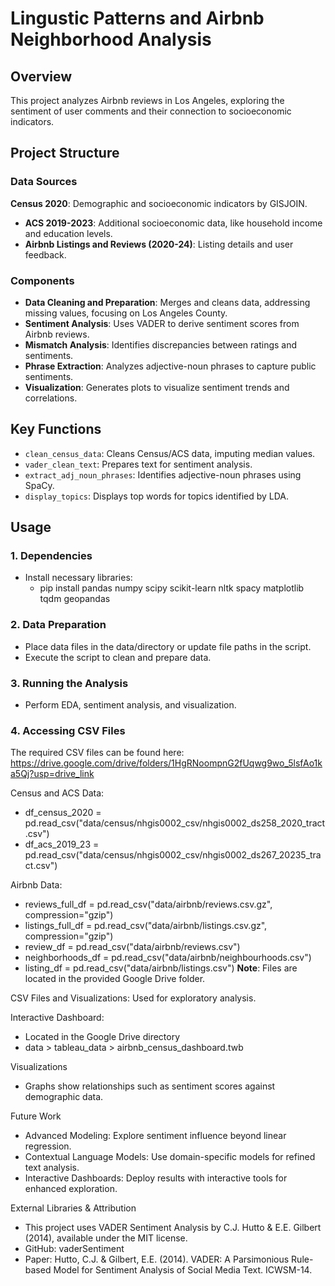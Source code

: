 # Lingustic Patterns and Airbnb Neighborhood Analysis

## Overview

This project analyzes Airbnb reviews in Los Angeles, exploring the sentiment of user comments and their connection to socioeconomic indicators.

## Project Structure

### Data Sources

**Census 2020**: Demographic and socioeconomic indicators by GISJOIN.
- **ACS 2019-2023**: Additional socioeconomic data, like household income and education levels.
- **Airbnb Listings and Reviews (2020-24)**: Listing details and user feedback.

### Components
- **Data Cleaning and Preparation**: Merges and cleans data, addressing missing values, focusing on Los Angeles County.
- **Sentiment Analysis**: Uses VADER to derive sentiment scores from Airbnb reviews.
- **Mismatch Analysis**: Identifies discrepancies between ratings and sentiments.
- **Phrase Extraction**: Analyzes adjective-noun phrases to capture public sentiments.
- **Visualization**: Generates plots to visualize sentiment trends and correlations.

## Key Functions
- `clean_census_data`: Cleans Census/ACS data, imputing median values.
- `vader_clean_text`: Prepares text for sentiment analysis.
- `extract_adj_noun_phrases`: Identifies adjective-noun phrases using SpaCy.
- `display_topics`: Displays top words for topics identified by LDA.

## Usage

### 1. Dependencies
- Install necessary libraries:
  - pip install pandas numpy scipy scikit-learn nltk spacy matplotlib tqdm geopandas

### 2. Data Preparation
- Place data files in the data/directory or update file paths in the script.
- Execute the script to clean and prepare data.

### 3. Running the Analysis
- Perform EDA, sentiment analysis, and visualization.

### 4. Accessing CSV Files

The required CSV files can be found here: https://drive.google.com/drive/folders/1HgRNoompnG2fUqwg9wo_5lsfAo1ka5Qj?usp=drive_link

Census and ACS Data: 
- df_census_2020 = pd.read_csv("data/census/nhgis0002_csv/nhgis0002_ds258_2020_tract.csv")
- df_acs_2019_23 = pd.read_csv("data/census/nhgis0002_csv/nhgis0002_ds267_20235_tract.csv")
  
Airbnb Data:
- reviews_full_df = pd.read_csv("data/airbnb/reviews.csv.gz", compression="gzip")
- listings_full_df = pd.read_csv("data/airbnb/listings.csv.gz", compression="gzip")
- review_df = pd.read_csv("data/airbnb/reviews.csv")
- neighborhoods_df = pd.read_csv("data/airbnb/neighbourhoods.csv")
- listing_df = pd.read_csv("data/airbnb/listings.csv")
**Note**: Files are located in the provided Google Drive folder.

CSV Files and Visualizations: Used for exploratory analysis.

Interactive Dashboard: 
- Located in the Google Drive directory
- data > tableau_data > airbnb_census_dashboard.twb

Visualizations
- Graphs show relationships such as sentiment scores against demographic data.

Future Work
- Advanced Modeling: Explore sentiment influence beyond linear regression.
- Contextual Language Models: Use domain-specific models for refined text analysis.
- Interactive Dashboards: Deploy results with interactive tools for enhanced exploration.

External Libraries & Attribution
- This project uses VADER Sentiment Analysis by C.J. Hutto & E.E. Gilbert (2014), available under the MIT license.
- GitHub: vaderSentiment
- Paper: Hutto, C.J. & Gilbert, E.E. (2014). VADER: A Parsimonious Rule-based Model for Sentiment Analysis of Social Media Text. ICWSM-14.
